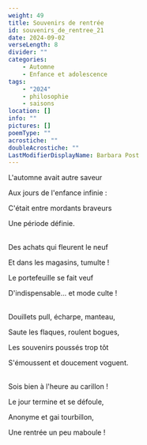 ```yaml
---
weight: 49
title: Souvenirs de rentrée
id: souvenirs_de_rentree_21
date: 2024-09-02
verseLength: 8
divider: ""
categories:
    - Automne
    - Enfance et adolescence
tags:
    - "2024"
    - philosophie
    - saisons
location: []
info: ""
pictures: []
poemType: ""
acrostiche: ""
doubleAcrostiche: ""
LastModifierDisplayName: Barbara Post
---
```

L'automne avait autre saveur

Aux jours de l'enfance infinie :

C'était entre mordants braveurs

Une période définie.

 \
Des achats qui fleurent le neuf

Et dans les magasins, tumulte !

Le portefeuille se fait veuf

D'indispensable... et mode culte !

 \
Douillets pull, écharpe, manteau,

Saute les flaques, roulent bogues,

Les souvenirs poussés trop tôt

S'émoussent et doucement voguent.

 \
Sois bien à l'heure au carillon !

Le jour termine et se défoule,

Anonyme et gai tourbillon,

Une rentrée un peu maboule !

